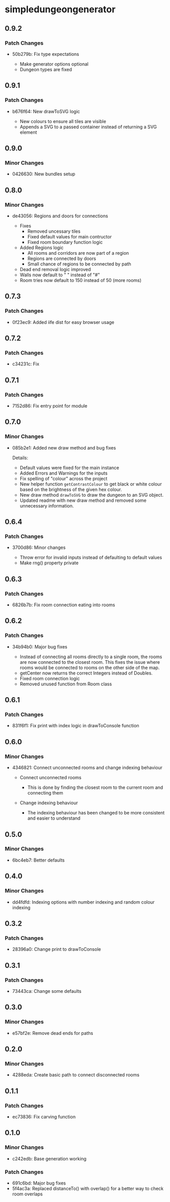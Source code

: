 # simpledungeongenerator

## 0.9.2

### Patch Changes

- 50b279b: Fix type expectations

  - Make generator options optional
  - Dungeon types are fixed

## 0.9.1

### Patch Changes

- b676f64: New drawToSVG logic

  - New colours to ensure all tiles are visible
  - Appends a SVG to a passed container instead of returning a SVG element

## 0.9.0

### Minor Changes

- 0426630: New bundles setup

## 0.8.0

### Minor Changes

- de43056: Regions and doors for connections

  - Fixes
    - Removed uncessary tiles
    - Fixed default values for main contructor
    - Fixed room boundary function logic
  - Added Regions logic
    - All rooms and corridors are now part of a region
    - Regions are connected by doors
    - Small chance of regions to be connected by path
  - Dead end removal logic improved
  - Walls now default to " " instead of "#"
  - Room tries now default to 150 instead of 50 (more rooms)

## 0.7.3

### Patch Changes

- 0f23ec9: Added iife dist for easy browser usage

## 0.7.2

### Patch Changes

- c34231c: Fix

## 0.7.1

### Patch Changes

- 7152d86: Fix entry point for module

## 0.7.0

### Minor Changes

- 085b2e1: Added new draw method and bug fixes

  Details:

  - Default values were fixed for the main instance
  - Added Errors and Warnings for the inputs
  - Fix spelling of "colour" across the project
  - New helper function `getContrastColour` to get black or white colour based on the brightness of the given hex colour.
  - New draw method `drawToSVG` to draw the dungeon to an SVG object.
  - Updated readme with new draw method and removed some unnecessary information.

## 0.6.4

### Patch Changes

- 3700d86: Minor changes

  - Throw error for invalid inputs instead of defaulting to default values
  - Make rng() property private

## 0.6.3

### Patch Changes

- 6826b7b: Fix room connection eating into rooms

## 0.6.2

### Patch Changes

- 34b94b0: Major bug fixes

  - Instead of connecting all rooms directly to a single room, the rooms are now connected to the closest room. This fixes the issue where rooms would be connected to rooms on the other side of the map.
  - getCenter now returns the correct Integers instead of Doubles.
  - Fixed room connection logic
  - Removed unused function from Room class

## 0.6.1

### Patch Changes

- 831f6f1: Fix print with index logic in drawToConsole function

## 0.6.0

### Minor Changes

- 4346821: Connect unconnected rooms and change indexing behaviour

  - Connect unconnected rooms

    - This is done by finding the closest room to the current room and connecting them

  - Change indexing behaviour
    - The indexing behaviour has been changed to be more consistent and easier to understand

## 0.5.0

### Minor Changes

- 6bc4eb7: Better defaults

## 0.4.0

### Minor Changes

- dd4fdfd: Indexing options with number indexing and random colour indexing

## 0.3.2

### Patch Changes

- 28396a0: Change print to drawToConsole

## 0.3.1

### Patch Changes

- 73443ca: Change some defaults

## 0.3.0

### Minor Changes

- e57bf2e: Remove dead ends for paths

## 0.2.0

### Minor Changes

- 4288eda: Create basic path to connect disconnected rooms

## 0.1.1

### Patch Changes

- ec73836: Fix carving function

## 0.1.0

### Minor Changes

- c242edb: Base generation working

### Patch Changes

- 691c6bd: Major bug fixes
- 5f4ac3a: Replaced distanceTo() with overlap() for a better way to check room overlaps
